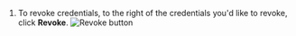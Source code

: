 1. To revoke credentials, to the right of the credentials you'd like to revoke, click **Revoke**.
   ![Revoke button](/assets/images/help/saml/revoke-credentials.png)
